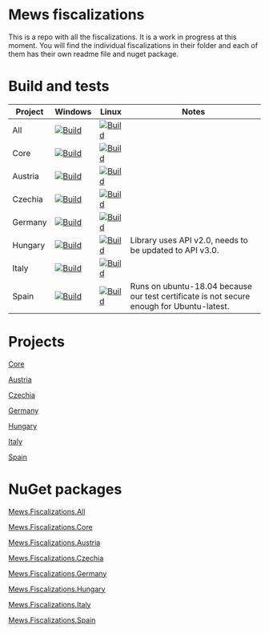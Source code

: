 # Mews fiscalizations

This is a repo with all the fiscalizations.
It is a work in progress at this moment. You will find the individual fiscalizations in their folder and each of them has their own readme file and nuget package.

# Build and tests

| **Project** | **Windows** | **Linux** | **Notes** |
| ----------- | ----------- | --------- | --------- |
| All | [![Build](https://img.shields.io/github/workflow/status/MewsSystems/fiscalizations/Build%20and%20test%20-%20All%20%28Windows%29?logo=GitHub&label=Build%20%26%20test)](https://github.com/MewsSystems/fiscalizations/actions/workflows/build-and-test-all-windows.yml) | [![Build](https://img.shields.io/github/workflow/status/MewsSystems/fiscalizations/Build%20and%20test%20-%20All%20%28Windows%29?logo=GitHub&label=Build%20%26%20test)](https://github.com/MewsSystems/fiscalizations/actions/workflows/build-and-test-all-linux.yml) |
| Core | [![Build](https://img.shields.io/github/workflow/status/MewsSystems/fiscalizations/Build%20and%20test%20-%20All%20%28Windows%29?logo=GitHub&label=Build%20%26%20test)](https://github.com/MewsSystems/fiscalizations/actions/workflows/build-and-test-core-windows.yml) | [![Build](https://img.shields.io/github/workflow/status/MewsSystems/fiscalizations/Build%20and%20test%20-%20All%20%28Windows%29?logo=GitHub&label=Build%20%26%20test)](https://github.com/MewsSystems/fiscalizations/actions/workflows/build-and-test-core-linux.yml) |
| Austria | [![Build](https://img.shields.io/github/workflow/status/MewsSystems/fiscalizations/Build%20and%20test%20-%20All%20%28Windows%29?logo=GitHub&label=Build%20%26%20test)](https://github.com/MewsSystems/fiscalizations/actions/workflows/build-and-test-austria-windows.yml) | [![Build](https://img.shields.io/github/workflow/status/MewsSystems/fiscalizations/Build%20and%20test%20-%20All%20%28Windows%29?logo=GitHub&label=Build%20%26%20test)](https://github.com/MewsSystems/fiscalizations/actions/workflows/build-and-test-austria-linux.yml) |
| Czechia | [![Build](https://img.shields.io/github/workflow/status/MewsSystems/fiscalizations/Build%20and%20test%20-%20All%20%28Windows%29?logo=GitHub&label=Build%20%26%20test)](https://github.com/MewsSystems/fiscalizations/actions/workflows/build-and-test-czechia-windows.yml) | [![Build](https://img.shields.io/github/workflow/status/MewsSystems/fiscalizations/Build%20and%20test%20-%20All%20%28Windows%29?logo=GitHub&label=Build%20%26%20test)](https://github.com/MewsSystems/fiscalizations/actions/workflows/build-and-test-czechia-linux.yml) |
| Germany | [![Build](https://img.shields.io/github/workflow/status/MewsSystems/fiscalizations/Build%20and%20test%20-%20All%20%28Windows%29?logo=GitHub&label=Build%20%26%20test)](https://github.com/MewsSystems/fiscalizations/actions/workflows/build-and-test-germany-windows.yml) | [![Build](https://img.shields.io/github/workflow/status/MewsSystems/fiscalizations/Build%20and%20test%20-%20All%20%28Windows%29?logo=GitHub&label=Build%20%26%20test)](https://github.com/MewsSystems/fiscalizations/actions/workflows/build-and-test-germany-linux.yml) |
| Hungary | [![Build](https://img.shields.io/github/workflow/status/MewsSystems/fiscalizations/Build%20and%20test%20-%20All%20%28Windows%29?logo=GitHub&label=Build%20%26%20test)](https://github.com/MewsSystems/fiscalizations/actions/workflows/build-and-test-hungary-windows.yml) | [![Build](https://img.shields.io/github/workflow/status/MewsSystems/fiscalizations/Build%20and%20test%20-%20All%20%28Windows%29?logo=GitHub&label=Build%20%26%20test)](https://github.com/MewsSystems/fiscalizations/actions/workflows/build-and-test-hungary-linux.yml) | Library uses API v2.0, needs to be updated to API v3.0. |
| Italy | [![Build](https://img.shields.io/github/workflow/status/MewsSystems/fiscalizations/Build%20and%20test%20-%20All%20%28Windows%29?logo=GitHub&label=Build%20%26%20test)](https://github.com/MewsSystems/fiscalizations/actions/workflows/build-and-test-italy-windows.yml) | [![Build](https://img.shields.io/github/workflow/status/MewsSystems/fiscalizations/Build%20and%20test%20-%20All%20%28Windows%29?logo=GitHub&label=Build%20%26%20test)](https://github.com/MewsSystems/fiscalizations/actions/workflows/build-and-test-italy-linux.yml) |
| Spain | [![Build](https://img.shields.io/github/workflow/status/MewsSystems/fiscalizations/Build%20and%20test%20-%20All%20%28Windows%29?logo=GitHub&label=Build%20%26%20test)](https://github.com/MewsSystems/fiscalizations/actions/workflows/build-and-test-spain-windows.yml) | [![Build](https://img.shields.io/github/workflow/status/MewsSystems/fiscalizations/Build%20and%20test%20-%20All%20%28Windows%29?logo=GitHub&label=Build%20%26%20test)](https://github.com/MewsSystems/fiscalizations/actions/workflows/build-and-test-spain-linux.yml) | Runs on ubuntu-18.04 because our test certificate is not secure enough for Ubuntu-latest. |

# Projects

[Core](https://github.com/MewsSystems/fiscalizations/tree/master/src/Core)

[Austria](https://github.com/MewsSystems/fiscalizations/tree/master/src/Austria)

[Czechia](https://github.com/MewsSystems/fiscalizations/tree/master/src/Czechia)

[Germany](https://github.com/MewsSystems/fiscalizations/tree/master/src/Germany)

[Hungary](https://github.com/MewsSystems/fiscalizations/tree/master/src/Hungary)

[Italy](https://github.com/MewsSystems/fiscalizations/tree/master/src/Italy)

[Spain](https://github.com/MewsSystems/fiscalizations/tree/master/src/Spain)

# NuGet packages

[Mews.Fiscalizations.All](https://www.nuget.org/packages/Mews.Fiscalization.All)

[Mews.Fiscalizations.Core](https://www.nuget.org/packages/Mews.Fiscalization.Core)

[Mews.Fiscalizations.Austria](https://www.nuget.org/packages/Mews.Fiscalization.Austria)

[Mews.Fiscalizations.Czechia](https://www.nuget.org/packages/Mews.Fiscalization.Czechia)

[Mews.Fiscalizations.Germany](https://www.nuget.org/packages/Mews.Fiscalization.Germany)

[Mews.Fiscalizations.Hungary](https://www.nuget.org/packages/Mews.Fiscalization.Hungary)

[Mews.Fiscalizations.Italy](https://www.nuget.org/packages/Mews.Fiscalization.Italy)

[Mews.Fiscalizations.Spain](https://www.nuget.org/packages/Mews.Fiscalization.Spain)
